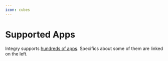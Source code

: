 ```yaml
---
icon: cubes
---
```


# Supported Apps

Integry supports [hundreds of apps](https://www.integry.ai/apps). Specifics about some of them are linked on the left.
